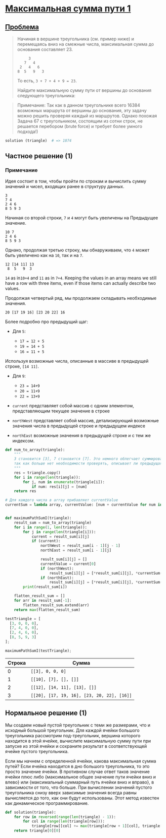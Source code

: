 # [Максимальная сумма пути 1](TODO)

## [Проблема](https://euler.jakumo.org/problems/view/18.html)

>Начиная в вершине треугольника (см. пример ниже) и перемещаясь вниз на смежные числа, максимальная сумма до основания составляет 23.
> ```
>      3
>    7   4
>  2   4   6
> 8  5   9   3
> ```
>То есть, `3 + 7 + 4 + 9 = 23`.
>
>Найдите максимальную сумму пути от вершины до основания следующего треугольника:

>Примечание: Так как в данном треугольнике всего 16384 возможных маршрута от вершины до основания, эту задачу можно решить проверяя каждый из маршрутов. Однако похожая Задача 67 с треугольником, состоящим из сотни строк, не решается перебором (brute force) и требует более умного подхода!)

``` python
solution (triangle)  # => 1074 
```

## Частное решение (1)

### Примечание

Идея состоит в том, чтобы пройти по строкам и вычислить сумму значений и чисел, входящих ранее в структуру данных. 

```
3
7 4
2 4 6
8 5 9 3
```

Начиная со второй строки, `7` и `4` могут быть увеличены на Предыдущее значение.

```
10 7
2 4 6
8 5 9 3
```
Однако, продолжая третью строку, мы обнаруживаем, что `4` может быть увеличено как на `10`, так и на `7`. 

```
12 [14 11] 13
 8  5   9  3
```

`14` as in`10+4` and `11` as in `7+4`. Keeping the values in an array means we still have a row with three items, even if those items can actually describe two values.

Продолжая четвертый ряд, мы продолжаем складывать необходимые значения.

```
20 [17 19 16] [23 20 22] 16
```

Более подробно про предыдущий щаг:
- Для `5`:

  - `17 = 12 + 5`
  - `19 = 14 + 5`
  - `16 = 11 + 5`

 Используя возможные числа, описанные в массиве в предыдущей строке, `[14 11]`.

- Для `9`:

  - `23 = 14+9`
  - `20 = 11+9`
  - `22 = 13+9`


- `current` представляет собой массив с одним элементом, представляющим текущее значение в строке

- `northWest` представляет собой массив, детализирующий возможные значения числа в предыдущей строке и предыдущем индексе

- `northEast` возможные значения в предыдущей строке и с тем же индексом.

```python
def num_to_array(triangle):
    """
    3 становится [3], 7 становится [7]. Это немного облегчает суммирование чисел через строки треугольника,
    так как больше нет необходимости проверять, описывает ли предыдущая строка массив или целое число.
    """
    res = triangle.copy()
    for i in range(len(triangle)):
        for j, num in enumerate(triangle[i]):
            if num: res[i][j] = [num]
    return res

# Для каждого числа в array прибавляет currentValue
currentSum = lambda array, currentValue: [num + currentValue for num in array]


def maximumPathSumI(triangle):
    result_sum = num_to_array(triangle)
    for i in range(1, len(triangle)):
        for j in range(len(triangle[i])):
            current = result_sum[i][j]
            if (current):
                northWest = result_sum[i - 1][j - 1]
                northEast = result_sum[i - 1][j]

                result_sum[i][j] = []
                currentValue = current[0]
                if (northWest):
                    result_sum[i][j] = [*result_sum[i][j], *currentSum(northWest, currentValue)]
                if (northEast):
                    result_sum[i][j] = [*result_sum[i][j], *currentSum(northEast, currentValue)]
        print(result_sum[i])

    flatten_result_sum = []
    for arr in result_sum[-1]:
        flatten_result_sum.extend(arr)
    return max(flatten_result_sum)
```

```python
testTriangle = [
  [3, 0, 0, 0],
  [7, 4, 0, 0],
  [2, 4, 6, 0],
  [8, 5, 9, 3]
];

maximumPathSumI(testTriangle);
```

| Строка | Сумма                                       |
| --- | ------------------------------------------ |
| 0   | `[[3], 0, 0, 0]`                           |
| 1   | `[[10], [7], [], []]`                      |
| 2   | `[[12], [14, 11], [13], []]`               |
| 3   | `[[20], [17, 19, 16], [23, 20, 22], [16]]` |

## Нормальное решение (1)

Мы создаем новый пустой треугольник с теми же размерами, что и исходный большой треугольник.
Для каждой ячейки большого треугольника рассмотрим под-треугольник, вершина которого находится в этой ячейке,
вычислите максимальную сумму пути при запуске из этой ячейки и сохраните результат
в соответствующей ячейке пустого треугольника.

Если мы начнем с определенной ячейки, какова максимальная сумма путей? Если ячейка находится в
дно большого треугольника, то это просто значение ячейки. В противном случае ответ таков
значение ячейки плюс либо {максимальное общее значение пути ячейки вниз и влево}
или {максимальный суммарный путь ячейки вниз и вправо}, в зависимости от того, что больше.
При вычислении значений пустого треугольника снизу вверх зависимые значения всегда равны
вычисляется до того, как они будут использованы. Этот метод известен как динамическое программирование.

```python
def solution(triangle):
    for row in reversed(range(len(triangle) - 1)):
        for col in range(len(triangle[row])):
            triangle[row][col] += max(triangle[row + 1][col], triangle[row + 1][col + 1])
    return triangle[0][0]
```